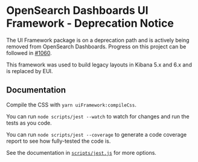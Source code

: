 # OpenSearch Dashboards UI Framework - Deprecation Notice

The UI Framework package is on a deprecation path and is actively being removed from OpenSearch Dashboards. Progress on this project can be followed in [#1060](https://github.com/opensearch-project/OpenSearch-Dashboards/issues/1060).

This framework was used to build legacy layouts in Kibana 5.x and 6.x and is replaced by EUI.

## Documentation

Compile the CSS with `yarn uiFramework:compileCss`.

You can run `node scripts/jest --watch` to watch for changes and run the tests as you code.

You can run `node scripts/jest --coverage` to generate a code coverage report to see how
fully-tested the code is.

See the documentation in [`scripts/jest.js`](../scripts/jest.js) for more options.

